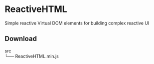 # ReactiveHTML
Simple reactive Virtual DOM elements for building complex reactive UI

## Download

src  
└── ReactiveHTML.min.js


